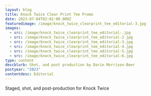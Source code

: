 ```yaml
---
layout: blog
title: Knock Twice Clear Print Tee Promo
date: 2023-07-04T02:02:00.000Z
featuredimage: /image/knock_twice_clearprint_tee_editorial-3.jpg
images:
  - src: /image/knock_twice_clearprint_tee_editorial-.jpg
  - src: /image/knock_twice_clearprint_tee_editorial-2.jpg
  - src: /image/knock_twice_clearprint_tee_editorial-3.jpg
  - src: /image/knock_twice_clearprint_tee_editorial-4.jpg
  - src: /image/knock_twice_clearprint_tee_editorial-5.jpg
  - src: /image/knock_twice_clearprint_tee_editorial-6.jpg
type: content
descblurb: Shot, and post production by Darin Morrison-Beer
postyear: "2023"
contentdesc: Editorial
---
```

Staged, shot, and post-production for Knock Twice
